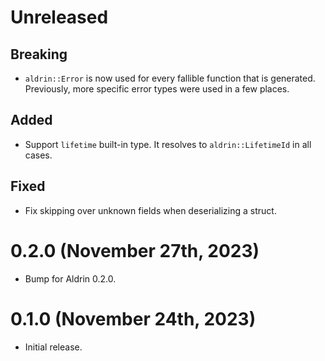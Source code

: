 # Unreleased

## Breaking

- `aldrin::Error` is now used for every fallible function that is generated. Previously, more
  specific error types were used in a few places.

## Added

- Support `lifetime` built-in type. It resolves to `aldrin::LifetimeId` in all cases.

## Fixed

- Fix skipping over unknown fields when deserializing a struct.


# 0.2.0 (November 27th, 2023)

- Bump for Aldrin 0.2.0.


# 0.1.0 (November 24th, 2023)

- Initial release.
